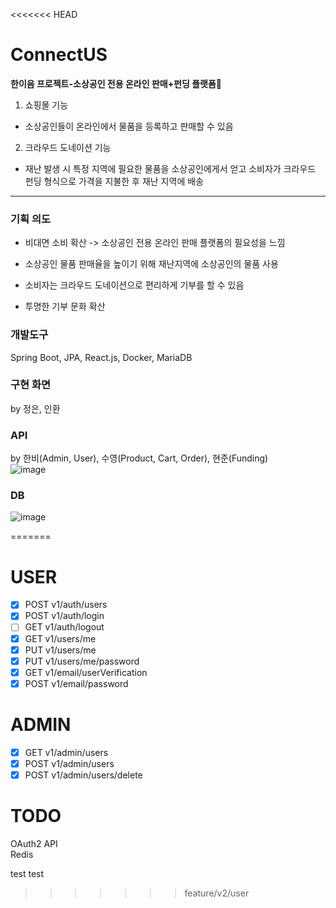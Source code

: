 <<<<<<< HEAD
# ConnectUS
**한이음 프로젝트-소상공인 전용 온라인 판매+펀딩 플랫폼🙌**
1. 쇼핑몰 기능
- 소상공인들이 온라인에서 물품을 등록하고 판매할 수 있음
2. 크라우드 도네이션 기능
- 재난 발생 시 특정 지역에 필요한 물품을 소상공인에게서 얻고 소비자가 크라우드 펀딩 형식으로 가격을 지불한 후 재난 지역에 배송

* * *

### 기획 의도
   - 비대면 소비 확산 -> 소상공인 전용 온라인 판매 플랫폼의 필요성을 느낌
   
   - 소상공인 물품 판매율을 높이기 위해 재난지역에 소상공인의 물품 사용
   
   - 소비자는 크라우드 도네이션으로 편리하게 기부를 할 수 있음
   
   - 투명한 기부 문화 확산

### 개발도구
Spring Boot, JPA, React.js, Docker, MariaDB

### 구현 화면
by 정은, 인환   

### API
by 한비(Admin, User), 수영(Product, Cart, Order), 현준(Funding)   
![image](https://user-images.githubusercontent.com/36736904/96230356-652e1600-0fd2-11eb-963f-75c46b9cd321.png)

### DB
![image](https://user-images.githubusercontent.com/36736904/96233286-2cdb0780-0fd3-11eb-9224-78fc79d0ba5a.png)



=======
# USER
- [x] POST v1/auth/users
- [x] POST v1/auth/login
- [ ] GET v1/auth/logout
- [x] GET v1/users/me
- [x] PUT v1/users/me
- [x] PUT v1/users/me/password
- [x] GET v1/email/userVerification
- [x] POST v1/email/password

# ADMIN
- [x] GET v1/admin/users
- [x] POST v1/admin/users
- [x] POST v1/admin/users/delete

# TODO
OAuth2 API <br/>
Redis

test test
>>>>>>> feature/v2/user

